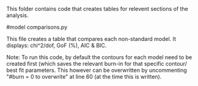 This folder contains code that creates tables for relevent sections of the analysis.

#model comparisons.py 

This file creates a table that compares each non-standard model. It displays: chi^2/dof, GoF (%), AIC & BIC. 

Note: To run this code, by default the contours for each model need to be created first (which saves the relevant burn-in for that specific contour/ best fit parameters. This however can be overwritten by uncommenting   "#burn = 0 to overwrite" at line 60 (at the time this is written).
